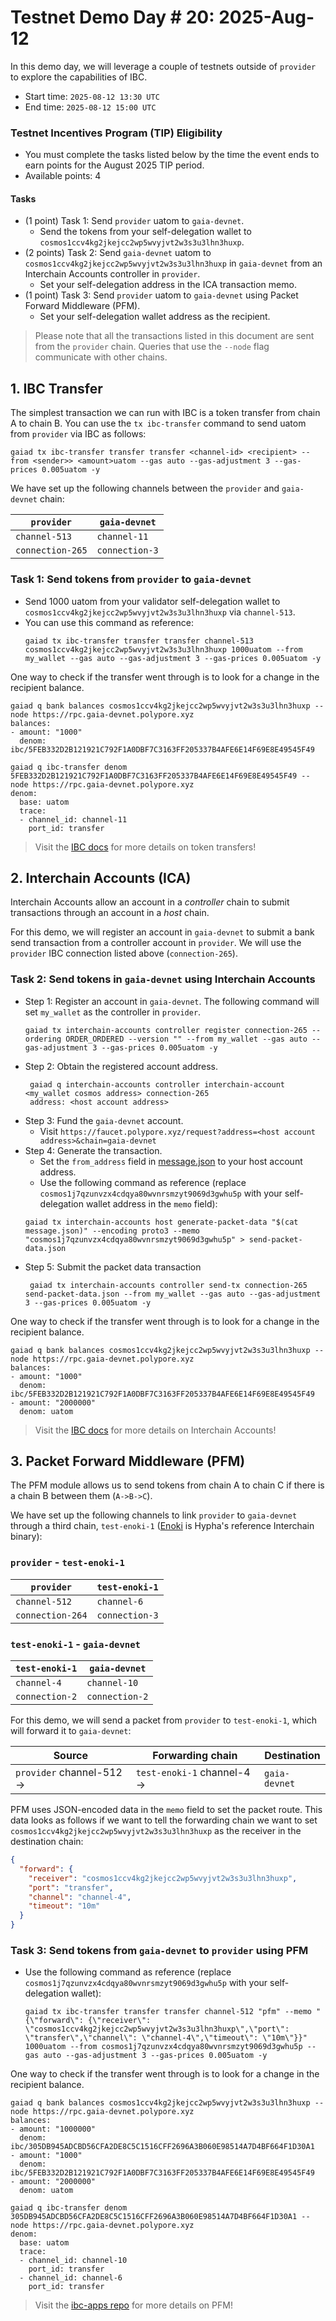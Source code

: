 # Testnet Demo Day # 20: 2025-Aug-12

In this demo day, we will leverage a couple of testnets outside of `provider` to explore the capabilities of IBC.

* Start time: `2025-08-12 13:30 UTC`
* End time: `2025-08-12 15:00 UTC`

### Testnet Incentives Program (TIP) Eligibility

* You must complete the tasks listed below by the time the event ends to earn points for the August 2025 TIP period.
* Available points: 4

#### Tasks

* (1 point) Task 1: Send `provider` uatom to `gaia-devnet`.
  * Send the tokens from your self-delegation wallet to `cosmos1ccv4kg2jkejcc2wp5wvyjvt2w3s3u3lhn3huxp`.
* (2 points) Task 2: Send `gaia-devnet` uatom to `cosmos1ccv4kg2jkejcc2wp5wvyjvt2w3s3u3lhn3huxp` in `gaia-devnet` from an Interchain Accounts controller in `provider`.
  * Set your self-delegation address in the ICA transaction memo.
* (1 point) Task 3: Send `provider` uatom to `gaia-devnet` using Packet Forward Middleware (PFM).
  * Set your self-delegation wallet address as the recipient.


> Please note that all the transactions listed in this document are sent from the `provider` chain. Queries that use the `--node` flag communicate with other chains.

## 1. IBC Transfer

The simplest transaction we can run with IBC is a token transfer from chain A to chain B. You can use the `tx ibc-transfer` command to send uatom from `provider` via IBC as follows:

```
gaiad tx ibc-transfer transfer transfer <channel-id> <recipient> --from <sender>> <amount>uatom --gas auto --gas-adjustment 3 --gas-prices 0.005uatom -y
```

We have set up the following channels between the `provider` and `gaia-devnet` chain:

| `provider`       | `gaia-devnet`  |
| ---------------- | -------------- |
| `channel-513`    | `channel-11`   |
| `connection-265` | `connection-3` |


### Task 1: Send tokens from `provider` to `gaia-devnet`
* Send 1000 uatom from your validator self-delegation wallet to `cosmos1ccv4kg2jkejcc2wp5wvyjvt2w3s3u3lhn3huxp` via `channel-513`.
* You can use this command as reference:
   ```
   gaiad tx ibc-transfer transfer transfer channel-513 cosmos1ccv4kg2jkejcc2wp5wvyjvt2w3s3u3lhn3huxp 1000uatom --from my_wallet --gas auto --gas-adjustment 3 --gas-prices 0.005uatom -y
   ```

One way to check if the transfer went through is to look for a change in the recipient balance.
```
gaiad q bank balances cosmos1ccv4kg2jkejcc2wp5wvyjvt2w3s3u3lhn3huxp --node https://rpc.gaia-devnet.polypore.xyz
balances:
- amount: "1000"
  denom: ibc/5FEB332D2B121921C792F1A0DBF7C3163FF205337B4AFE6E14F69E8E49545F49
```
```
gaiad q ibc-transfer denom 5FEB332D2B121921C792F1A0DBF7C3163FF205337B4AFE6E14F69E8E49545F49 --node https://rpc.gaia-devnet.polypore.xyz
denom:
  base: uatom
  trace:
  - channel_id: channel-11
    port_id: transfer
```

> Visit the [IBC docs](hhttps://ibc.cosmos.network/v10/apps/transfer/ics20-v1/overview/) for more details on token transfers!


## 2. Interchain Accounts (ICA)

Interchain Accounts allow an account in a _controller_ chain to submit transactions through an account in a _host_ chain.

For this demo, we will register an account in `gaia-devnet` to submit a bank send transaction from a controller account in `provider`. We will use the `provider` IBC connection listed above (`connection-265`).

### Task 2: Send tokens in `gaia-devnet` using Interchain Accounts

* Step 1: Register an account in `gaia-devnet`. The following command will set `my_wallet` as the controller in `provider`.
   ```
   gaiad tx interchain-accounts controller register connection-265 --ordering ORDER_ORDERED --version "" --from my_wallet --gas auto --gas-adjustment 3 --gas-prices 0.005uatom -y
   ```
* Step 2: Obtain the registered account address.
  ```
   gaiad q interchain-accounts controller interchain-account <my_wallet cosmos address> connection-265
   address: <host account address>
   ```
* Step 3: Fund the `gaia-devnet` account.
  * Visit `https://faucet.polypore.xyz/request?address=<host account address>&chain=gaia-devnet`
* Step 4: Generate the transaction.
  * Set the `from_address` field in [message.json](message.json) to your host account address.
  * Use the following command as reference (replace `cosmos1j7qzunvzx4cdqya80wvnrsmzyt9069d3gwhu5p` with your self-delegation wallet address in the `memo` field):
  ```
  gaiad tx interchain-accounts host generate-packet-data "$(cat message.json)" --encoding proto3 --memo "cosmos1j7qzunvzx4cdqya80wvnrsmzyt9069d3gwhu5p" > send-packet-data.json
  ```
* Step 5: Submit the packet data transaction
  ```
   gaiad tx interchain-accounts controller send-tx connection-265 send-packet-data.json --from my_wallet --gas auto --gas-adjustment 3 --gas-prices 0.005uatom -y
  ```

One way to check if the transfer went through is to look for a change in the recipient balance.
```
gaiad q bank balances cosmos1ccv4kg2jkejcc2wp5wvyjvt2w3s3u3lhn3huxp --node https://rpc.gaia-devnet.polypore.xyz
balances:
- amount: "1000"
  denom: ibc/5FEB332D2B121921C792F1A0DBF7C3163FF205337B4AFE6E14F69E8E49545F49
- amount: "2000000"
  denom: uatom
```

> Visit the [IBC docs](https://ibc.cosmos.network/v10/apps/interchain-accounts/overview/) for more details on Interchain Accounts!

## 3. Packet Forward Middleware (PFM)


The PFM module allows us to send tokens from chain A to chain C if there is a chain B between them (`A->B->C`).

We have set up the following channels to link `provider` to `gaia-devnet` through a third chain, `test-enoki-1` ([Enoki](https://github.com/hyphacoop/cosmos-enoki/) is Hypha's reference Interchain binary):

### `provider` - `test-enoki-1`

| `provider`       | `test-enoki-1` |
| ---------------- | -------------- |
| `channel-512`    | `channel-6`    |
| `connection-264` | `connection-3` |


### `test-enoki-1` - `gaia-devnet`

| `test-enoki-1` | `gaia-devnet`  |
| -------------- | -------------- |
| `channel-4`    | `channel-10`   |
| `connection-2` | `connection-2` |


For this demo, we will send a packet from `provider` to `test-enoki-1`, which will forward it to `gaia-devnet`:

| Source                    | Forwarding chain            | Destination   |
| ------------------------- | --------------------------- | ------------- |
| `provider` channel-512 -> | `test-enoki-1` channel-4 -> | `gaia-devnet` |

PFM uses JSON-encoded data in the `memo` field to set the packet route. This data looks as follows if we want to tell the forwarding chain we want to set `cosmos1ccv4kg2jkejcc2wp5wvyjvt2w3s3u3lhn3huxp` as the receiver in the destination chain:
```json
{
  "forward": {
    "receiver": "cosmos1ccv4kg2jkejcc2wp5wvyjvt2w3s3u3lhn3huxp",
    "port": "transfer",
    "channel": "channel-4",
    "timeout": "10m"
  }
}
```

### Task 3: Send tokens from `gaia-devnet` to `provider` using PFM

* Use the following command as reference (replace `cosmos1j7qzunvzx4cdqya80wvnrsmzyt9069d3gwhu5p` with your self-delegation wallet):
  ```
  gaiad tx ibc-transfer transfer transfer channel-512 "pfm" --memo "{\"forward\": {\"receiver\": \"cosmos1ccv4kg2jkejcc2wp5wvyjvt2w3s3u3lhn3huxp\",\"port\": \"transfer\",\"channel\": \"channel-4\",\"timeout\": \"10m\"}}" 1000uatom --from cosmos1j7qzunvzx4cdqya80wvnrsmzyt9069d3gwhu5p --gas auto --gas-adjustment 3 --gas-prices 0.005uatom -y
  ```

One way to check if the transfer went through is to look for a change in the recipient balance.
```
gaiad q bank balances cosmos1ccv4kg2jkejcc2wp5wvyjvt2w3s3u3lhn3huxp --node https://rpc.gaia-devnet.polypore.xyz
balances:
- amount: "1000000"
  denom: ibc/305DB945ADCBD56CFA2DE8C5C1516CFF2696A3B060E98514A7D4BF664F1D30A1
- amount: "1000"
  denom: ibc/5FEB332D2B121921C792F1A0DBF7C3163FF205337B4AFE6E14F69E8E49545F49
- amount: "2000000"
  denom: uatom
```

```
gaiad q ibc-transfer denom 305DB945ADCBD56CFA2DE8C5C1516CFF2696A3B060E98514A7D4BF664F1D30A1 --node https://rpc.gaia-devnet.polypore.xyz
denom:
  base: uatom
  trace:
  - channel_id: channel-10
    port_id: transfer
  - channel_id: channel-6
    port_id: transfer
```

> Visit the [ibc-apps repo](https://github.com/cosmos/ibc-apps/tree/main/middleware/packet-forward-middleware) for more details on PFM!
